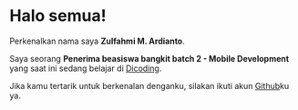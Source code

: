 # Halo semua! 

Perkenalkan nama saya **Zulfahmi M. Ardianto**.

Saya seorang **Penerima beasiswa bangkit batch 2 - Mobile Development** yang saat ini sedang belajar di [Dicoding](https://www.dicoding.com/).

Jika kamu tertarik untuk berkenalan denganku, silakan ikuti akun [Github](https://github.com/7z1x)ku ya.
